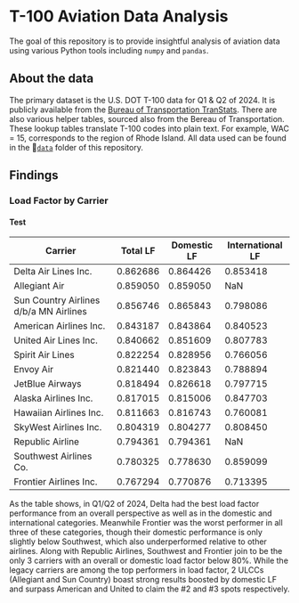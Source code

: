 # T-100 Aviation Data Analysis
The goal of this repository is to provide insightful analysis of aviation data using various Python tools including `numpy` and `pandas`.

## About the data
The primary dataset is the U.S. DOT T-100 data for Q1 & Q2 of 2024. It is publicly available from the [Bureau of Transportation TranStats](https://www.transtats.bts.gov/Fields.asp?gnoyr_VQ=FMG). There are also various helper tables, sourced also from the Bereau of Transportation. These lookup tables translate T-100 codes into plain text. For example, WAC = 15, corresponds to the region of Rhode Island. All data used can be found in the 📁[`data`](https://github.com/admacpherson/T-100-Aviation-Data/tree/main/data) folder of this repository. 

## Findings

### Load Factor by Carrier

#### Test

|Carrier|Total LF|Domestic LF|International LF|
|-------|--------|-----------|----------------|
|Delta Air Lines Inc.|0.862686|0.864426|0.853418|
|Allegiant Air|0.859050|0.859050|NaN|
|Sun Country Airlines d/b/a MN Airlines|0.856746|0.865843|0.798086|
|American Airlines Inc.|0.843187|0.843864|0.840523|
|United Air Lines Inc.|0.840662|0.851609|0.807783|
|Spirit Air Lines|0.822254|0.828956|0.766056|
|Envoy Air|0.821440|0.823843|0.788894|
|JetBlue Airways|0.818494|0.826618|0.797715|
|Alaska Airlines Inc.|0.817015|0.815006|0.847703|
|Hawaiian Airlines Inc.|0.811663|0.816743|0.760081|
|SkyWest Airlines Inc.|0.804319|0.804277|0.808450|
|Republic Airline|0.794361|0.794361|NaN|
|Southwest Airlines Co.|0.780325|0.778630|0.859099|
|Frontier Airlines Inc.|0.767294|0.770876|0.713395|

As the table shows, in Q1/Q2 of 2024, Delta had the best load factor performance from an overall perspective as well as in the domestic and international categories. Meanwhile Frontier was the worst performer in all three of these categories, though their domestic performance is only slightly below Southwest, which also underperformed relative to other airlines. Along with Republic Airlines, Southwest and Frontier join to be the only 3 carriers with an overall or domestic load factor below 80%. While the legacy carriers are among the top performers in load factor, 2 ULCCs (Allegiant and Sun Country) boast strong results boosted by domestic LF and surpass American and United to claim the #2 and #3 spots respectively. 
